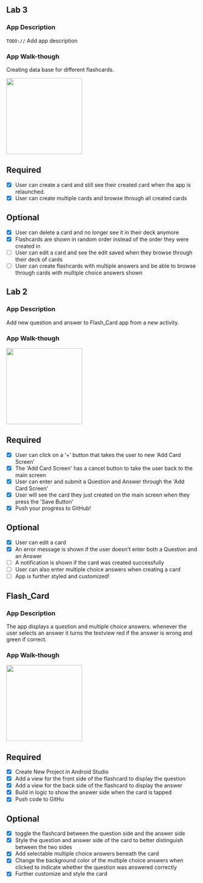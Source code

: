 ## Lab 3

### App Description
`TODO://` Add app description

### App Walk-though
Creating data base for different flashcards.

<img src="(https://user-images.githubusercontent.com/43284930/48665927-4852d600-ea7d-11e8-9ba4-72a0056e71e1.gif" width=200><br>


## Required
- [x] User can create a card and still see their created card when the app is relaunched.
- [x] User can create multiple cards and browse through all created cards

## Optional
- [x] User can delete a card and no longer see it in their deck anymore
- [x] Flashcards are shown in random order instead of the order they were created in
- [ ] User can edit a card and see the edit saved when they browse through their deck of cards
- [ ] User can create flashcards with multiple answers and be able to browse through cards with multiple choice answers shown

## Lab 2

### App Description
Add new question and answer to Flash_Card app from a new activity.

### App Walk-though

<img src="https://user-images.githubusercontent.com/43284930/47937742-b315e600-deaf-11e8-8258-fd2f4d7e922c.gif" width=200><br>



## Required
- [x] User can click on a ‘+’ button that takes the user to new ‘Add Card Screen’
- [x] The 'Add Card Screen' has a cancel button to take the user back to the main screen
- [x] User can enter and submit a Question and Answer through the 'Add Card Screen'
- [x] User will see the card they just created on the main screen when they press the 'Save Button'
- [x] Push your progress to GitHub!

## Optional
- [x] User can edit a card
- [x] An error message is shown if the user doesn't enter both a Question and an Answer
- [ ] A notification is shown if the card was created successfully
- [ ] User can also enter multiple choice answers when creating a card
- [ ] App is further styled and customized!

## Flash_Card

### App Description
The app displays a question and multiple choice answers. whenever the user selects an answer it turns the textview red if the answer is wrong and green if correct. 

### App Walk-though

<img src="https://user-images.githubusercontent.com/43284930/47608219-d04e3e80-d9ef-11e8-8f00-d7cb6df7059d.gif" width=200><br>

## Required
- [x] Create New Project in Android Studio
- [x] Add a view for the front side of the flashcard to display the question
- [x] Add a view for the back side of the flashcard to display the answer
- [x] Build in logic to show the answer side when the card is tapped
- [x] Push code to GitHu
## Optional
- [x] toggle the flashcard between the question side and the answer side
- [x] Style the question and answer side of the card to better distinguish between the two sides
- [x] Add selectable multiple choice answers beneath the card
- [x] Change the background color of the multiple choice answers when clicked to indicate whether the question was answered correctly
- [x] Further customize and style the card
